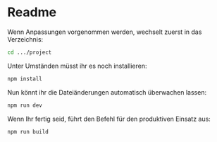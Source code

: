 # Readme

Wenn Anpassungen vorgenommen werden, wechselt zuerst in das Verzeichnis:

```bash
cd .../project
```

Unter Umständen müsst ihr es noch installieren:

```bash
npm install
```

Nun könnt ihr die Dateiänderungen automatisch überwachen lassen:

```bash
npm run dev
```

Wenn Ihr fertig seid, führt den Befehl für den produktiven Einsatz aus:

```bash
npm run build
```
